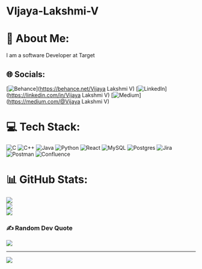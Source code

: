 # VIjaya-Lakshmi-V

# 💫 About Me:
I am a software Developer at Target<br>


## 🌐 Socials:
[![Behance](https://img.shields.io/badge/Behance-1769ff?logo=behance&logoColor=white)](https://behance.net/Vijaya Lakshmi V) [![LinkedIn](https://img.shields.io/badge/LinkedIn-%230077B5.svg?logo=linkedin&logoColor=white)](https://linkedin.com/in/Vijaya Lakshmi V) [![Medium](https://img.shields.io/badge/Medium-12100E?logo=medium&logoColor=white)](https://medium.com/@Vijaya Lakshmi V) 

# 💻 Tech Stack:
![C](https://img.shields.io/badge/c-%2300599C.svg?style=for-the-badge&logo=c&logoColor=white) ![C++](https://img.shields.io/badge/c++-%2300599C.svg?style=for-the-badge&logo=c%2B%2B&logoColor=white) ![Java](https://img.shields.io/badge/java-%23ED8B00.svg?style=for-the-badge&logo=java&logoColor=white) ![Python](https://img.shields.io/badge/python-3670A0?style=for-the-badge&logo=python&logoColor=ffdd54) ![React](https://img.shields.io/badge/react-%2320232a.svg?style=for-the-badge&logo=react&logoColor=%2361DAFB) ![MySQL](https://img.shields.io/badge/mysql-%2300f.svg?style=for-the-badge&logo=mysql&logoColor=white) ![Postgres](https://img.shields.io/badge/postgres-%23316192.svg?style=for-the-badge&logo=postgresql&logoColor=white) ![Jira](https://img.shields.io/badge/jira-%230A0FFF.svg?style=for-the-badge&logo=jira&logoColor=white) ![Postman](https://img.shields.io/badge/Postman-FF6C37?style=for-the-badge&logo=postman&logoColor=white) ![Confluence](https://img.shields.io/badge/confluence-%23172BF4.svg?style=for-the-badge&logo=confluence&logoColor=white)
# 📊 GitHub Stats:
![](https://github-readme-stats.vercel.app/api?username=VaspulaVijayaLakshmi&theme=dark&hide_border=false&include_all_commits=false&count_private=false)<br/>
![](https://github-readme-streak-stats.herokuapp.com/?user=VaspulaVijayaLakshmi&theme=dark&hide_border=false)<br/>
![](https://github-readme-stats.vercel.app/api/top-langs/?username=VaspulaVijayaLakshmi&theme=dark&hide_border=false&include_all_commits=false&count_private=false&layout=compact)

### ✍️ Random Dev Quote
![](https://quotes-github-readme.vercel.app/api?type=horizontal&theme=radical)

---
[![](https://visitcount.itsvg.in/api?id=VaspulaVijayaLakshmi&icon=0&color=0)](https://visitcount.itsvg.in)
